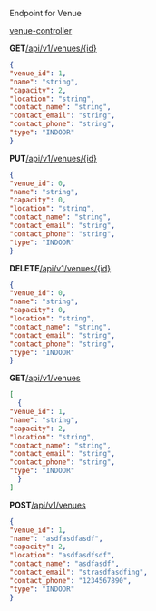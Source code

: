 Endpoint for Venue

[venue-controller](http://127.0.0.1:8080/swagger-ui/index.html#/venue-controller)

**GET**[/api/v1/venues/{id}](http://127.0.0.1:8080/swagger-ui/index.html#/venue-controller/getVenueById)

```json
{
"venue_id": 1,
"name": "string",
"capacity": 2,
"location": "string",
"contact_name": "string",
"contact_email": "string",
"contact_phone": "string",
"type": "INDOOR"
}
```

**PUT**[/api/v1/venues/{id}](http://127.0.0.1:8080/swagger-ui/index.html#/venue-controller/updateVenue)

```json
{
"venue_id": 0,
"name": "string",
"capacity": 0,
"location": "string",
"contact_name": "string",
"contact_email": "string",
"contact_phone": "string",
"type": "INDOOR"
}
```

**DELETE**[/api/v1/venues/{id}](http://127.0.0.1:8080/swagger-ui/index.html#/venue-controller/deleteVenueById)

```json
{
"venue_id": 0,
"name": "string",
"capacity": 0,
"location": "string",
"contact_name": "string",
"contact_email": "string",
"contact_phone": "string",
"type": "INDOOR"
}
```

**GET**[/api/v1/venues](http://127.0.0.1:8080/swagger-ui/index.html#/venue-controller/getVenue)

```json
[
  {
"venue_id": 1,
"name": "string",
"capacity": 2,
"location": "string",
"contact_name": "string",
"contact_email": "string",
"contact_phone": "string",
"type": "INDOOR"
  }
]
```

**POST**[/api/v1/venues](http://127.0.0.1:8080/swagger-ui/index.html#/venue-controller/saveVenue)

```json
{
"venue_id": 1,
"name": "asdfasdfasdf",
"capacity": 2,
"location": "asdfasdfsdf",
"contact_name": "asdfasdf",
"contact_email": "strasdfasdfing",
"contact_phone": "1234567890",
"type": "INDOOR"
}
```
